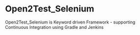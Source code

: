 # Open2Test_Selenium
Open2Test_Selenium is Keyword driven Framework - supporting Continuous Integration using Gradle and Jenkins
